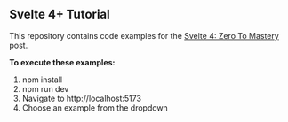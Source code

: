 ## Svelte 4+ Tutorial
This repository contains code examples for the [Svelte 4: Zero To Mastery](https://dev.to) post.

**To execute these examples:**
 1. npm install
 2. npm run dev
 3. Navigate to http://localhost:5173
 4. Choose an example from the dropdown